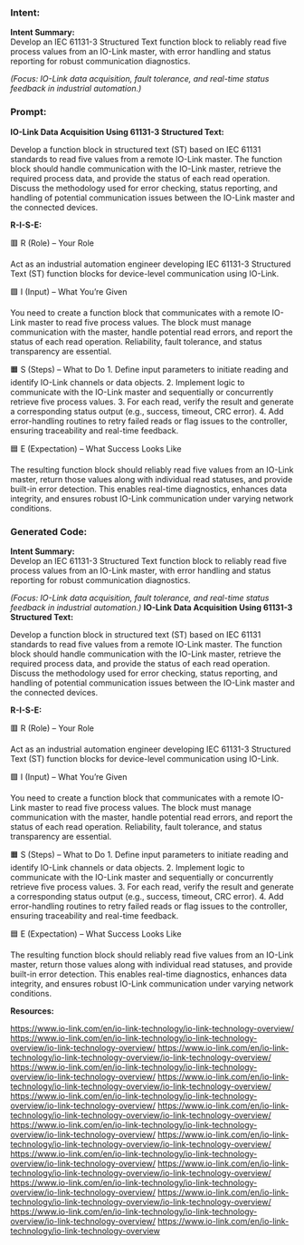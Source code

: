 ### Intent:
**Intent Summary:**  
Develop an IEC 61131-3 Structured Text function block to reliably read five process values from an IO-Link master, with error handling and status reporting for robust communication diagnostics.  

*(Focus: IO-Link data acquisition, fault tolerance, and real-time status feedback in industrial automation.)*

### Prompt:
**IO-Link Data Acquisition Using 61131-3 Structured Text:**

Develop a function block in structured text (ST) based on IEC 61131 standards to read five values from a remote IO-Link master. The function block should handle communication with the IO-Link master, retrieve the required process data, and provide the status of each read operation. Discuss the methodology used for error checking, status reporting, and handling of potential communication issues between the IO-Link master and the connected devices.

**R-I-S-E:**

🟥 R (Role) – Your Role

Act as an industrial automation engineer developing IEC 61131-3 Structured Text (ST) function blocks for device-level communication using IO-Link.

🟩 I (Input) – What You’re Given

You need to create a function block that communicates with a remote IO-Link master to read five process values. The block must manage communication with the master, handle potential read errors, and report the status of each read operation. Reliability, fault tolerance, and status transparency are essential.

🟧 S (Steps) – What to Do
	1.	Define input parameters to initiate reading and identify IO-Link channels or data objects.
	2.	Implement logic to communicate with the IO-Link master and sequentially or concurrently retrieve five process values.
	3.	For each read, verify the result and generate a corresponding status output (e.g., success, timeout, CRC error).
	4.	Add error-handling routines to retry failed reads or flag issues to the controller, ensuring traceability and real-time feedback.

🟦 E (Expectation) – What Success Looks Like

The resulting function block should reliably read five values from an IO-Link master, return those values along with individual read statuses, and provide built-in error detection. This enables real-time diagnostics, enhances data integrity, and ensures robust IO-Link communication under varying network conditions.

### Generated Code:
**Intent Summary:**  
Develop an IEC 61131-3 Structured Text function block to reliably read five process values from an IO-Link master, with error handling and status reporting for robust communication diagnostics.  

*(Focus: IO-Link data acquisition, fault tolerance, and real-time status feedback in industrial automation.)*
**IO-Link Data Acquisition Using 61131-3 Structured Text:**

Develop a function block in structured text (ST) based on IEC 61131 standards to read five values from a remote IO-Link master. The function block should handle communication with the IO-Link master, retrieve the required process data, and provide the status of each read operation. Discuss the methodology used for error checking, status reporting, and handling of potential communication issues between the IO-Link master and the connected devices.

**R-I-S-E:**

🟥 R (Role) – Your Role

Act as an industrial automation engineer developing IEC 61131-3 Structured Text (ST) function blocks for device-level communication using IO-Link.

🟩 I (Input) – What You’re Given

You need to create a function block that communicates with a remote IO-Link master to read five process values. The block must manage communication with the master, handle potential read errors, and report the status of each read operation. Reliability, fault tolerance, and status transparency are essential.

🟧 S (Steps) – What to Do
	1.	Define input parameters to initiate reading and identify IO-Link channels or data objects.
	2.	Implement logic to communicate with the IO-Link master and sequentially or concurrently retrieve five process values.
	3.	For each read, verify the result and generate a corresponding status output (e.g., success, timeout, CRC error).
	4.	Add error-handling routines to retry failed reads or flag issues to the controller, ensuring traceability and real-time feedback.

🟦 E (Expectation) – What Success Looks Like

The resulting function block should reliably read five values from an IO-Link master, return those values along with individual read statuses, and provide built-in error detection. This enables real-time diagnostics, enhances data integrity, and ensures robust IO-Link communication under varying network conditions.

**Resources:**

https://www.io-link.com/en/io-link-technology/io-link-technology-overview/
https://www.io-link.com/en/io-link-technology/io-link-technology-overview/io-link-technology-overview/
https://www.io-link.com/en/io-link-technology/io-link-technology-overview/io-link-technology-overview/
https://www.io-link.com/en/io-link-technology/io-link-technology-overview/io-link-technology-overview/
https://www.io-link.com/en/io-link-technology/io-link-technology-overview/io-link-technology-overview/
https://www.io-link.com/en/io-link-technology/io-link-technology-overview/io-link-technology-overview/
https://www.io-link.com/en/io-link-technology/io-link-technology-overview/io-link-technology-overview/
https://www.io-link.com/en/io-link-technology/io-link-technology-overview/io-link-technology-overview/
https://www.io-link.com/en/io-link-technology/io-link-technology-overview/io-link-technology-overview/
https://www.io-link.com/en/io-link-technology/io-link-technology-overview/io-link-technology-overview/
https://www.io-link.com/en/io-link-technology/io-link-technology-overview/io-link-technology-overview/
https://www.io-link.com/en/io-link-technology/io-link-technology-overview/io-link-technology-overview/
https://www.io-link.com/en/io-link-technology/io-link-technology-overview/io-link-technology-overview/
https://www.io-link.com/en/io-link-technology/io-link-technology-overview/io-link-technology-overview/
https://www.io-link.com/en/io-link-technology/io-link-technology-overview
